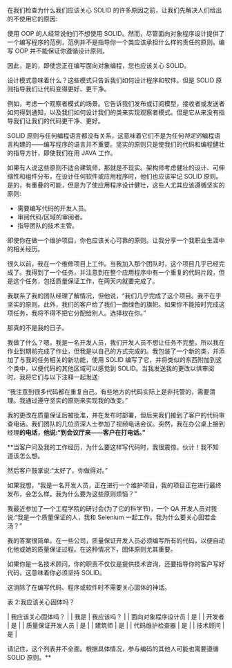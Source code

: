 在我们检查为什么我们应该关心 SOLID 的许多原因之前，让我们先解决人们给出的不使用它的原因:

使用 OOP 的人经常说他们不想使用 SOLID。然而，尽管面向对象程序设计提供了一个编写程序的范例，范例并不是指导你一个类应该承担什么样的责任的原则。编写 OOP 并不能保证你遵循设计原则。

因此，是的，即使您正在编写面向对象编程，您也应该关心 SOLID。

设计模式意味着什么？这些模式只告诉我们如何设计程序和软件。但是 SOLID 原则指导我们让代码变得更好、更干净。

例如，考虑一个观察者模式的场景。它告诉我们发布或订阅模型，接收者或发送者如何得到通知，以及我们如何设计我们的类来实现观察者模式。但是它从来没有指导我们让我们的代码更干净、更好。

SOLID 原则与任何编程语言都没有关系，这意味着它们不是为任何*特定的*编程语言构建的——编写程序的语言并不重要。坚实的原则只是使我们的代码和编程健壮的指导方针，即使我们在用 JAVA 工作。

如果有人说这些原则不适合建筑师，那就是不现实。架构师考虑健壮的设计、可伸缩性和组件分布，在设计任何软件或应用程序时，他们也应该牢记 SOLID 原则。是的，有重叠的可能，但是为了使应用程序设计健壮，这些人尤其应该遵循坚实的原则:

*   需要编写代码的开发人员。
*   审阅代码/区域的审阅者。
*   指导团队的技术主管。

即使你在做一个维护项目，你也应该关心可靠的原则。让我分享一个我职业生涯中的相关经历。

很久以前，我在一个维修项目上工作。当我加入那个团队时，这个项目几乎已经完成了。我得到了一个任务，并注意到在整个应用程序中有一个重复的代码片段，但是这个任务，包括质量保证工作，在两天内就要完成了。

我联系了我的团队经理了解情况，但他说，“我们几乎完成了这个项目。我不在乎坚实的原则。此外，我们的客户给了我们一面绿色的旗帜。如果你不能按时完成这项任务，我将不得不把它分配给别人。选择权在你。”

那真的不是我的日子。

我做了什么？嗯，我是一名开发人员，我们开发人员不想让任务不完整。所以我在作业到期前完成了作业，但我是以自己的方式完成的。我包装了一个新的类，并添加了与我的任务相关的新功能，使用 SOLID 编写了它，并将类似的东西附加到这个类中，以便代码的其他区域可以感觉到 SOLID。当我发送我的更改以供审阅时，我将它们与以下注释一起发送:

“我注意到很多代码都在重复自己。有些地方的代码实际上是非托管的，需要清理。我通过遵守坚实的原则来实现我的改变。”

我的更改在质量保证后被批准，并在发布时部署，但后来我们接到了客户的代码审查电话。我们团队的几位资深人士参加了视频电话会议。突然，我在办公桌上接到经理**的电话，他说:“到会议厅来——客户在打电话。”**

 **当客户问及我的工作经历，为什么要这样写代码时，我很震惊。伙计！我不知道该怎么想。

然后客户鼓掌说:“太好了。你做得对。”

如果我想，“我是一名开发人员，正在进行一个维护项目，我的项目正在进行最终发布，会怎么样。我为什么要为这些原则烦恼？”

我最近参加了一个工程学院的研讨会(为了它的科学节)，一个 QA 开发人员对我说:“我是一个质量保证的人，我和 Selenium 一起工作。我为什么要关心固若金汤？”

我的答案很简单。在一些公司，质量保证开发人员必须编写所有的代码，以便自动化他或她的质量保证过程。在这种情况下，固体原则尤其重要。

如果你是一名技术顾问，你的职责不仅仅是提供技术咨询，还要指导你的客户写好代码，这意味着你必须坚持 SOLID。

这消除了在编写代码、程序或软件时不需要关心固体的神话。

表 2:我应该关心固体吗？

| 我应该关心固体吗？ |
| 我是 | 我应该吗？ |
| 面向对象程序设计员 | 是 |
| 开发者 | 是 |
| 质量保证开发人员 | 是 |
| 建筑师 | 是 |
| 代码维护检查器 | 是 |
| 技术顾问 | 是 |

请记住，这个列表并不全面。根据具体情况，参与编码的其他人可能也需要遵循 SOLID 原则。**